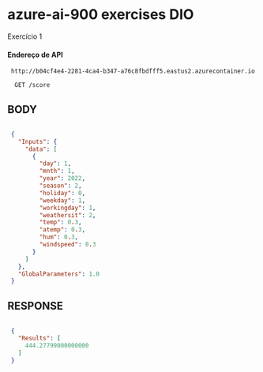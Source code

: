# azure-ai-900 exercises DIO

Exercício 1

#### Endereço de API

```url
 http://b04cf4e4-2281-4ca4-b347-a76c8fbdfff5.eastus2.azurecontainer.io
```

```http
  GET /score
```

## BODY
```json

 {
   "Inputs": { 
     "data": [
       {
         "day": 1,
         "mnth": 1,   
         "year": 2022,
         "season": 2,
         "holiday": 0,
         "weekday": 1,
         "workingday": 1,
         "weathersit": 2, 
         "temp": 0.3, 
         "atemp": 0.3,
         "hum": 0.3,
         "windspeed": 0.3 
       }
     ]    
   },   
   "GlobalParameters": 1.0
 }

```
## RESPONSE

```json

 {
   "Results": [
     444.27799000000000
   ]
 }

```